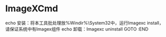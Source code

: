 # ImageXCmd
echo 安装：将本工具批处理放%Windir%\System32中，运行Imagexc install，请保证系统中有Imagex组件 echo 卸载：Imagexc uninstall GOTO :END
